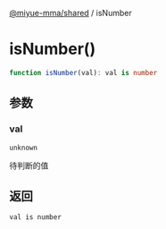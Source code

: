 [@miyue-mma/shared](../index.md) / isNumber

# isNumber()

```ts
function isNumber(val): val is number
```

## 参数

### val

`unknown`

待判断的值

## 返回

`val is number`
